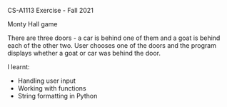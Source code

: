 CS-A1113 Exercise - Fall 2021

Monty Hall game
 
There are three doors - a car is behind one of them and a goat is behind each of the other two.
User chooses one of the doors and the program displays whether a goat or car was behind the door.

I learnt: 
- Handling user input
- Working with functions
- String formatting in Python

